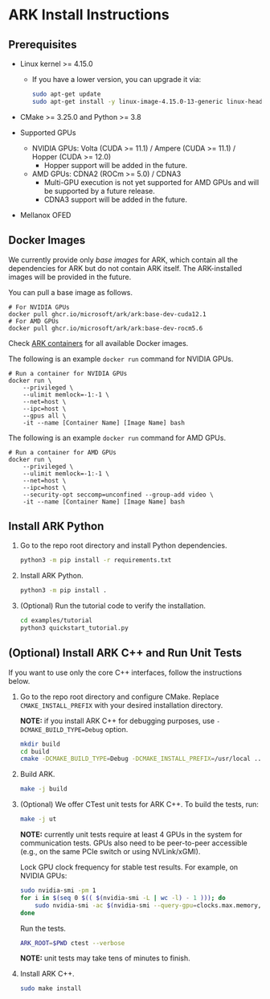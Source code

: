 # ARK Install Instructions

## Prerequisites

* Linux kernel >= 4.15.0

    - If you have a lower version, you can upgrade it via:
        ```bash
        sudo apt-get update
        sudo apt-get install -y linux-image-4.15.0-13-generic linux-header-4.15.0-13-generic
        ```

* CMake >= 3.25.0 and Python >= 3.8

* Supported GPUs
    - NVIDIA GPUs: Volta (CUDA >= 11.1) / Ampere (CUDA >= 11.1) / Hopper (CUDA >= 12.0)
        - Hopper support will be added in the future.
    - AMD GPUs: CDNA2 (ROCm >= 5.0) / CDNA3
        - Multi-GPU execution is not yet supported for AMD GPUs and will be supported by a future release.
        - CDNA3 support will be added in the future.

* Mellanox OFED

## Docker Images

We currently provide only *base images* for ARK, which contain all the dependencies for ARK but do not contain ARK itself. The ARK-installed images will be provided in the future.

You can pull a base image as follows.
```
# For NVIDIA GPUs
docker pull ghcr.io/microsoft/ark/ark:base-dev-cuda12.1
# For AMD GPUs
docker pull ghcr.io/microsoft/ark/ark:base-dev-rocm5.6
```

Check [ARK containers](https://github.com/microsoft/ark/pkgs/container/ark%2Fark) for all available Docker images.

The following is an example `docker run` command for NVIDIA GPUs.
```
# Run a container for NVIDIA GPUs
docker run \
    --privileged \
    --ulimit memlock=-1:-1 \
    --net=host \
    --ipc=host \
    --gpus all \
    -it --name [Container Name] [Image Name] bash
```

The following is an example `docker run` command for AMD GPUs.
```
# Run a container for AMD GPUs
docker run \
    --privileged \
    --ulimit memlock=-1:-1 \
    --net=host \
    --ipc=host \
    --security-opt seccomp=unconfined --group-add video \
    -it --name [Container Name] [Image Name] bash
```

## Install ARK Python

1. Go to the repo root directory and install Python dependencies.

    ```bash
    python3 -m pip install -r requirements.txt
    ```

2. Install ARK Python.

    ```bash
    python3 -m pip install .
    ```

3. (Optional) Run the tutorial code to verify the installation.

    ```bash
    cd examples/tutorial
    python3 quickstart_tutorial.py
    ```

## (Optional) Install ARK C++ and Run Unit Tests

If you want to use only the core C++ interfaces, follow the instructions below.

1. Go to the repo root directory and configure CMake. Replace `CMAKE_INSTALL_PREFIX` with your desired installation directory.

    **NOTE:** if you install ARK C++ for debugging purposes, use `-DCMAKE_BUILD_TYPE=Debug` option.

    ```bash
    mkdir build
    cd build
    cmake -DCMAKE_BUILD_TYPE=Debug -DCMAKE_INSTALL_PREFIX=/usr/local ..
    ```

2. Build ARK.

    ```bash
    make -j build
    ```

3. (Optional) We offer CTest unit tests for ARK C++. To build the tests, run:

    ```bash
    make -j ut
    ```

    **NOTE:** currently unit tests require at least 4 GPUs in the system for communication tests. GPUs also need to be peer-to-peer accessible (e.g., on the same PCIe switch or using NVLink/xGMI).

    Lock GPU clock frequency for stable test results. For example, on NVIDIA GPUs:

    ```bash
    sudo nvidia-smi -pm 1
    for i in $(seq 0 $(( $(nvidia-smi -L | wc -l) - 1 ))); do
        sudo nvidia-smi -ac $(nvidia-smi --query-gpu=clocks.max.memory,clocks.max.sm --format=csv,noheader,nounits -i $i | sed 's/\ //') -i $i
    done
    ```

    Run the tests.

    ```bash
    ARK_ROOT=$PWD ctest --verbose
    ```

    **NOTE:** unit tests may take tens of minutes to finish.

4. Install ARK C++.

    ```bash
    sudo make install
    ```
